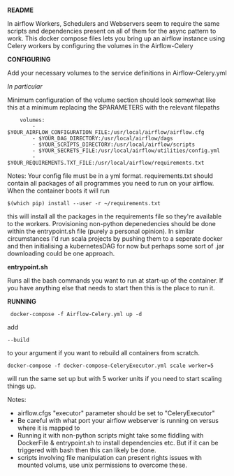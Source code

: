 **README**

In airflow Workers, Schedulers and Webservers seem to require the same scripts and dependencies present on all of them for the async pattern to work. 
This docker compose files lets you bring up an airflow instance using Celery workers by configuring the volumes in the 
Airflow-Celery

**CONFIGURING**

Add your necessary volumes to the service definitions in Airflow-Celery.yml

*In particular*

Minimum configuration of the volume section should look somewhat like this at a minimum replacing the $PARAMETERS with the relevant filepaths

        volumes:
            - $YOUR_AIRFLOW_CONFIGURATION_FILE:/usr/local/airflow/airflow.cfg
            - $YOUR_DAG_DIRECTORY:/usr/local/airflow/dags
            - $YOUR_SCRIPTS_DIRECTORY:/usr/local/airflow/scripts
            - $YOUR_SECRETS_FILE:/usr/local/airflow/utilities/config.yml
            - $YOUR_REQUIREMENTS.TXT_FILE:/usr/local/airflow/requirements.txt

Notes:
Your config file must be in a yml format.
requirements.txt should contain all packages of all programmes you need to run on your airflow. When the container
boots it will run 

    $(which pip) install --user -r ~/requirements.txt
    
this will install all the packages in the requirements file so they're available to the workers. Provisioning non-python depenedencies should be done within the entrypoint.sh file (purely a personal opinion). In similar circumstances I'd run scala projects by pushing them to a seperate docker and then initialising a kubernetesDAG for now but perhaps some sort of .jar downloading could be one approach. 

**entrypoint.sh**

Runs all the bash commands you want to run at start-up of the container. If you have anything else that needs to start
then this is the place to run it.  

**RUNNING**

     docker-compose -f Airflow-Celery.yml up -d
 
add 

    --build
    
to your argument if you want to rebuild all containers from scratch. 

    docker-compose -f docker-compose-CeleryExecutor.yml scale worker=5
    
will run the same set up but with 5 worker units if you need to start scaling things up. 

Notes:
- airflow.cfgs "executor" parameter should be set to "CeleryExecutor"
- Be careful with what port your airflow webserver is running on versus where it is mapped to 
- Running it with non-python scripts might take some fiddling with DockerFile & entrypoint.sh to install dependencies etc. But if 
it can be triggered with bash then this can likely be done. 
- scripts involving file manipulation can present rights issues with mounted volums, use unix permissions to overcome these. 
